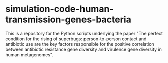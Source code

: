 # simulation-code-human-transmission-genes-bacteria
This is a repository for the Python scripts underlying the paper "The perfect condition for the rising of superbugs: person-to-person contact and antibiotic use are the key factors responsible for the positive correlation between antibiotic resistance gene diversity and virulence gene diversity in human metagenomes".
